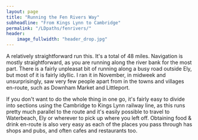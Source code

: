 ```yaml
---
layout: page
title: "Running the Fen Rivers Way"
subheadline: "From Kings Lynn to Cambridge"
permalink: "/LDpaths/fenrivers/"
header:
    image_fullwidth: "header_drop.jpg"
---
```

A relatively straightforward run this. It's a total of 48 miles. Navigation is mostly straightforward, as you are running along the river bank for the most part. There is a fairly unpleasat bit of running along a busy road outside Ely, but most of it is fairly idyllic. I ran it in November, in midweek and unsurprisingly, saw very few people apart from in the towns and villages en-route, such as Downham Market and Littleport.

If you don't want to do the whole thing in one go, it's fairly easy to divide into sections using the Cambridge to Kings Lynn railway line, as this runs pretty much parallel to the route and it's easily possible to travel to Waterbeach, Ely or wherever to pick up where you left off. Obtaining food & drink en-route is also very easy as each of the places you pass through has shops and pubs, and often cafes and restaurants too.
